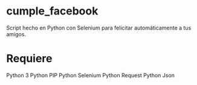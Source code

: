 # cumple_facebook
Script hecho en Python con Selenium para felicitar automáticamente a tus amigos.

# Requiere
Python 3
Python PIP
Python Selenium
Python Request
Python Json